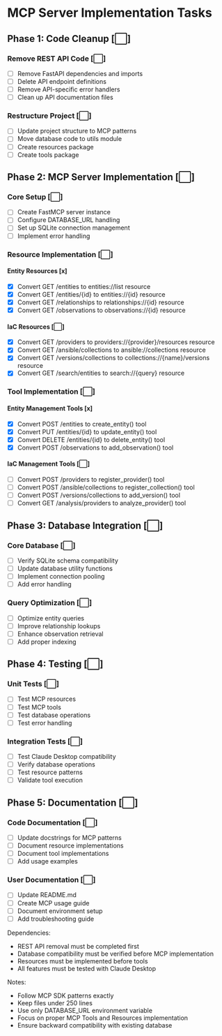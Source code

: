 # MCP Server Implementation Tasks

## Phase 1: Code Cleanup [⬜]

### Remove REST API Code [⬜]
- [ ] Remove FastAPI dependencies and imports
- [ ] Delete API endpoint definitions
- [ ] Remove API-specific error handlers
- [ ] Clean up API documentation files

### Restructure Project [⬜]
- [ ] Update project structure to MCP patterns
- [ ] Move database code to utils module
- [ ] Create resources package
- [ ] Create tools package

## Phase 2: MCP Server Implementation [⬜]

### Core Setup [⬜]
- [ ] Create FastMCP server instance
- [ ] Configure DATABASE_URL handling
- [ ] Set up SQLite connection management
- [ ] Implement error handling

### Resource Implementation [⬜]

#### Entity Resources [x]
- [x] Convert GET /entities to entities://list resource
- [x] Convert GET /entities/{id} to entities://{id} resource
- [x] Convert GET /relationships to relationships://{id} resource
- [x] Convert GET /observations to observations://{id} resource

#### IaC Resources [⬜]
- [x] Convert GET /providers to providers://{provider}/resources resource
- [x] Convert GET /ansible/collections to ansible://collections resource
- [x] Convert GET /versions/collections to collections://{name}/versions resource
- [x] Convert GET /search/entities to search://{query} resource

### Tool Implementation [⬜]

#### Entity Management Tools [x]
- [x] Convert POST /entities to create_entity() tool
- [x] Convert PUT /entities/{id} to update_entity() tool
- [x] Convert DELETE /entities/{id} to delete_entity() tool
- [x] Convert POST /observations to add_observation() tool

#### IaC Management Tools [⬜]
- [ ] Convert POST /providers to register_provider() tool
- [ ] Convert POST /ansible/collections to register_collection() tool
- [ ] Convert POST /versions/collections to add_version() tool
- [ ] Convert GET /analysis/providers to analyze_provider() tool

## Phase 3: Database Integration [⬜]

### Core Database [⬜]
- [ ] Verify SQLite schema compatibility
- [ ] Update database utility functions
- [ ] Implement connection pooling
- [ ] Add error handling

### Query Optimization [⬜]
- [ ] Optimize entity queries
- [ ] Improve relationship lookups
- [ ] Enhance observation retrieval
- [ ] Add proper indexing

## Phase 4: Testing [⬜]

### Unit Tests [⬜]
- [ ] Test MCP resources
- [ ] Test MCP tools
- [ ] Test database operations
- [ ] Test error handling

### Integration Tests [⬜]
- [ ] Test Claude Desktop compatibility
- [ ] Verify database operations
- [ ] Test resource patterns
- [ ] Validate tool execution

## Phase 5: Documentation [⬜]

### Code Documentation [⬜]
- [ ] Update docstrings for MCP patterns
- [ ] Document resource implementations
- [ ] Document tool implementations
- [ ] Add usage examples

### User Documentation [⬜]
- [ ] Update README.md
- [ ] Create MCP usage guide
- [ ] Document environment setup
- [ ] Add troubleshooting guide

Dependencies:
- REST API removal must be completed first
- Database compatibility must be verified before MCP implementation
- Resources must be implemented before tools
- All features must be tested with Claude Desktop

Notes:
- Follow MCP SDK patterns exactly
- Keep files under 250 lines
- Use only DATABASE_URL environment variable
- Focus on proper MCP Tools and Resources implementation
- Ensure backward compatibility with existing database
